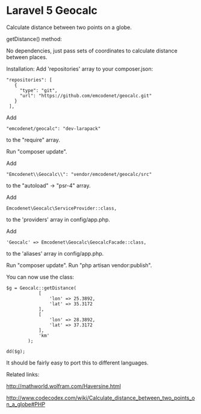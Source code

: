 Laravel 5 Geocalc
=======

Calculate distance between two points on a globe.

getDistance() method:

No dependencies, just pass sets of coordinates to calculate distance between places.

Installation:
 Add 'repositories' array to your composer.json:
 
    "repositories": [
       {
         "type": "git",
         "url": "https://github.com/emcodenet/geocalc.git"
       }
     ],


Add 

    "emcodenet/geocalc": "dev-larapack" 
    
to the "require" array.

Run "composer update".

Add

    "Emcodenet\\Geocalc\\": "vendor/emcodenet/geocalc/src"

to the "autoload" -> "psr-4" array.

Add
 
    Emcodenet\Geocalc\ServiceProvider::class,
    
to the 'providers' array in config/app.php.

Add
 
    'Geocalc' => Emcodenet\Geocalc\GeocalcFacade::class,
    
to the 'aliases' array in config/app.php.

Run "composer update".
Run "php artisan vendor:publish".

You can now use the class:

    $g = Geocalc::getDistance(
                [
                    'lon' => 25.3892,
                    'lat' => 35.3172
                ],
                [
                    'lon' => 28.3892,
                    'lat' => 37.3172
                ],
                'km'
            );
    
    dd($g);


It should be fairly easy to port this to different languages.

Related links:

http://mathworld.wolfram.com/Haversine.html

http://www.codecodex.com/wiki/Calculate_distance_between_two_points_on_a_globe#PHP
